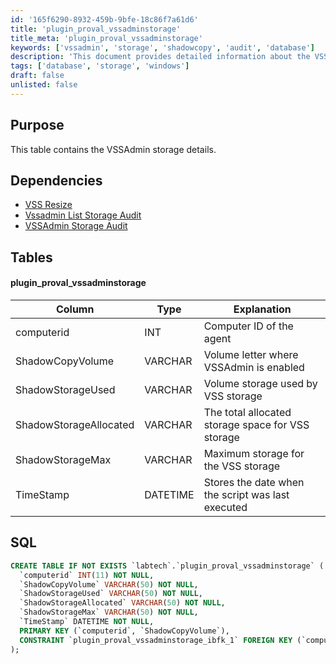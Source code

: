 ```yaml
---
id: '165f6290-8932-459b-9bfe-18c86f7a61d6'
title: 'plugin_proval_vssadminstorage'
title_meta: 'plugin_proval_vssadminstorage'
keywords: ['vssadmin', 'storage', 'shadowcopy', 'audit', 'database']
description: 'This document provides detailed information about the VSSAdmin storage, including its schema and dependencies. It outlines the structure of the plugin_proval_vssadminstorage table, detailing each column and its purpose, as well as the SQL statement for creating the table. Additionally, it references related documents for further context and understanding.'
tags: ['database', 'storage', 'windows']
draft: false
unlisted: false
---
```


## Purpose

This table contains the VSSAdmin storage details.

## Dependencies

- [VSS Resize](<../scripts/VSS Resize.md>)
- [Vssadmin List Storage Audit](<../scripts/Vssadmin List Storage Audit.md>)
- [VSSAdmin Storage Audit](<../dataviews/VSSAdmin Storage Audit.md>)

## Tables

#### plugin_proval_vssadminstorage

| Column                | Type     | Explanation                                         |
|----------------------|----------|-----------------------------------------------------|
| computerid           | INT      | Computer ID of the agent                            |
| ShadowCopyVolume     | VARCHAR  | Volume letter where VSSAdmin is enabled            |
| ShadowStorageUsed    | VARCHAR  | Volume storage used by VSS storage                  |
| ShadowStorageAllocated| VARCHAR  | The total allocated storage space for VSS storage   |
| ShadowStorageMax     | VARCHAR  | Maximum storage for the VSS storage                 |
| TimeStamp            | DATETIME | Stores the date when the script was last executed   |

## SQL

```sql
CREATE TABLE IF NOT EXISTS `labtech`.`plugin_proval_vssadminstorage` (
  `computerid` INT(11) NOT NULL,
  `ShadowCopyVolume` VARCHAR(50) NOT NULL,
  `ShadowStorageUsed` VARCHAR(50) NOT NULL,
  `ShadowStorageAllocated` VARCHAR(50) NOT NULL,
  `ShadowStorageMax` VARCHAR(50) NOT NULL,
  `TimeStamp` DATETIME NOT NULL,
  PRIMARY KEY (`computerid`, `ShadowCopyVolume`),
  CONSTRAINT `plugin_proval_vssadminstorage_ibfk_1` FOREIGN KEY (`computerid`) REFERENCES `labtech`.`computers`(`ComputerID`) ON UPDATE NO ACTION ON DELETE CASCADE
);
```




